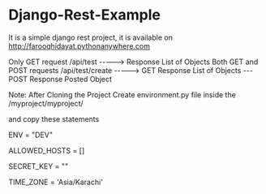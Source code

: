 # Django-Rest-Example

It is a simple django rest project, it is available on http://farooqhidayat.pythonanywhere.com

Only GET request /api/test -----> Response List of Objects
Both GET and POST requests /api/test/create -----> GET Response List of Objects --- POST Response Posted Object

Note:
After Cloning the Project
Create environment.py file inside the /myproject/myproject/

and copy these statements

ENV = "DEV"

ALLOWED_HOSTS = []

SECRET_KEY = ""

TIME_ZONE = 'Asia/Karachi'

